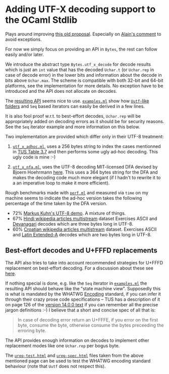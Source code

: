 Adding UTF-X decoding support to the OCaml Stdlib 
=================================================

Plays around improving [this old proposal][old-proposal]. Especially
on [Alain's comment][alain-comment] to avoid exceptions. 

For now we simply focus on providing an API in `Bytes`, the rest can
follow easily and/or later. 

We introduce the abstract type `Bytes.utf_x_decode` for decode results
which is just an `int` value that has the decoded `Uchar.t` (or
`Uchar.rep` in case of decode error) in the lower bits and information
about the decode in bits above `Uchar.max`. The scheme is compatible
with both 32-bit and 64-bit platforms, see the implementation for more
details. No exception have to be introduced and the API does not
allocate on decodes.

The [resulting API](utf_x.mli) seems nice to
use. [`examples.ml`](examples.ml) show how [`Uutf`-like
folders][uutf-fold] and `Seq` based iterators can easily be derived in
a few lines.

It is also fool proof w.r.t. to best-effort decodes, `Uchar.rep` will
be appropriately added on decoding errors as it should be for security
reasons. See the `Seq` iterator example and more information on this
below.

Two implementation are provided which differ only in their UTF-8
treatment:

1. [`utf_x_adhoc.ml`](utf_x_adhoc.ml), uses a 256 bytes string to index
   the cases mentionned in [TUS Table 3.7][tus] and then performs some
   ugly ad-hoc decoding. This ugly code is mine :-)
       
2. [`utf_x_nfa.ml`](utf_x_nfa.ml), uses the UTF-8 decoding MIT-licensed
   DFA devised by Bjoern Hoehrmann [here][dfa]. This uses a 364 bytes
   string for the DFA and makes the decoding code much more elegant (if 
   I hadn't to rewrite it to a an imperative loop to make it more 
   efficient).
   
Rough benchmarks made with [`perf.ml`](perf.ml) and measured via
`time` on my machine seems to indicate the ad-hoc version takes the
following percentage of the time taken by the DFA version.

* 72% [Markus Kuhn's UTF-8 demo][kuhn-utf-8]. A mixture of 
  things.
* 67% [Hindi wikipedia articles multistream][hindi-wiki] dataset
  Exercises ASCII and [Devanagari][devanagari] decodes which are 
  three bytes long in UTF-8.
* 60% [Croatian wikipedia articles multistream][hr-wiki] dataset.
  Exercises ASCII and [Latin Extended-A][latin-ext-A] decodes which
  are two bytes long in UTF-8.
  
## Best-effort decodes and U+FFFD replacements

The API also tries to take into account recommended strategies for
U+FFFD replacement on best-effort decoding. For a discussion about
these see [here][how-many-urep].

If nothing special is done, e.g. like the `Seq` iterator in
[`examples.ml`](examples.ml) the resulting API should behave like the
"state machine view". Supposedly this is what is mandated by the
WHATWG [Encoding][whatwg-encoding] standard, if you can infer it
through their crazy prose code specifications – TUS has a description
of it on page 126 of the [version 14.0.0 text][tus] if you can
remember all the precise jargon definitions :-) I believe that a short and
concise spec of all that is:

> In case of decoding error return an U+FFFE, if you error on the
> first byte, consume the byte, otherwise consume the bytes preceeding
> the erroring byte.

The API provides enough information on decodes to implement other
replacement modes like one `Uchar.rep` per bogus byte.

The [`urep-test.html`](data/urep-test.html) and
[`urep-spec.html`](data/urep-spec.html) files taken from the above
mentioned page can be used to test the WHATWG encoding standard
behaviour (note that `Uutf` does not respect this).


[old-proposal]: https://gist.github.com/dbuenzli/211e1fb4d8dfce0d22c6d6616260cdd9
[alain-comment]: https://gist.github.com/dbuenzli/211e1fb4d8dfce0d22c6d6616260cdd9#gistcomment-2574875
[how-many-urep]: https://hsivonen.fi/broken-utf-8/
[tus]: http://www.unicode.org/versions/Unicode14.0.0/ch03.pdf
[whatwg-encoding]: https://encoding.spec.whatwg.org/
[dfa]: http://bjoern.hoehrmann.de/utf-8/decoder/dfa/#variations
[hindi-wiki]: https://dumps.wikimedia.org/hiwiki/20210920/
[hr-wiki]: https://dumps.wikimedia.org/hrwiki/20210920/
[kuhn-utf-8]: https://www.cl.cam.ac.uk/~mgk25/ucs/examples/UTF-8-demo.txt
[uutf-fold]: https://erratique.ch/software/uutf/doc/Uutf.String.html#1_Stringfolders
[devanagari]: http://www.unicode.org/charts/PDF/U0900.pdf
[latin-ext-a]: https://www.unicode.org/charts/PDF/U0100.pdf
